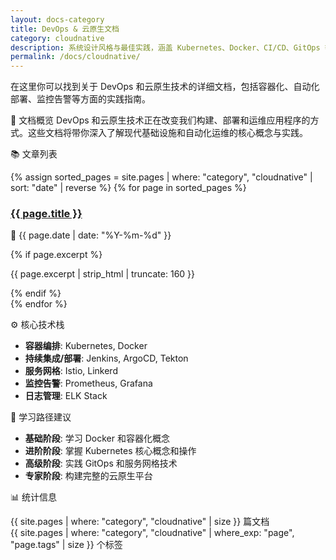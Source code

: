 ```yaml
---
layout: docs-category
title: DevOps & 云原生文档
category: cloudnative
description: 系统设计风格与最佳实践，涵盖 Kubernetes、Docker、CI/CD、GitOps 等云原生技术。
permalink: /docs/cloudnative/
---
```


在这里你可以找到关于 DevOps 和云原生技术的详细文档，包括容器化、自动化部署、监控告警等方面的实践指南。

📖 文档概览
DevOps 和云原生技术正在改变我们构建、部署和运维应用程序的方式。这些文档将带你深入了解现代基础设施和自动化运维的核心概念与实践。</p>

📚 文章列表

<div class="posts-list">
  {% assign sorted_pages = site.pages | where: "category", "cloudnative" | sort: "date" | reverse %}
  {% for page in sorted_pages %}
    <div class="post-item">
      <h3><a href="{{ page.url | relative_url }}">{{ page.title }}</a></h3>
      <p class="post-meta">
        <span class="post-date">📅 {{ page.date | date: "%Y-%m-%d" }}</span>
      </p>
      {% if page.excerpt %}
        <p class="post-excerpt">{{ page.excerpt | strip_html | truncate: 160 }}</p>
      {% endif %}
    </div>
  {% endfor %}
</div>


⚙️ 核心技术栈
- **容器编排**: Kubernetes, Docker
- **持续集成/部署**: Jenkins, ArgoCD, Tekton
- **服务网格**: Istio, Linkerd
- **监控告警**: Prometheus, Grafana
- **日志管理**: ELK Stack


🎯 学习路径建议
- **基础阶段**: 学习 Docker 和容器化概念
- **进阶阶段**: 掌握 Kubernetes 核心概念和操作
- **高级阶段**: 实践 GitOps 和服务网格技术
- **专家阶段**: 构建完整的云原生平台

📊 统计信息
<div class="stats">
  <div class="stat-item">
    <span class="stat-number">{{ site.pages | where: "category", "cloudnative" | size }}</span>
    <span class="stat-label">篇文档</span>
  </div>
  <div class="stat-item">
    <span class="stat-number">{{ site.pages | where: "category", "cloudnative" | where_exp: "page", "page.tags" | size }}</span>
    <span class="stat-label">个标签</span>
  </div>
</div>